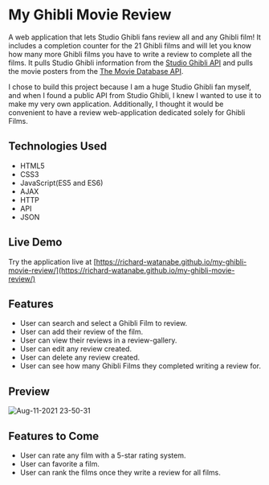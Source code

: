 # My Ghibli Movie Review

A web application that lets Studio Ghibli fans review all and any Ghibli film! It includes a completion counter for the 21 Ghibli films and will let you know how many more Ghibli films you have to write a review to complete all the films. It pulls Studio Ghibli information from the [Studio Ghibli API](https://ghibliapi.herokuapp.com/) and pulls the movie posters from the [The Movie Database API](https://www.themoviedb.org/documentation/api).

I chose to build this project because I am a huge Studio Ghibli fan myself, and when I found a public API from Studio Ghibli, I knew I wanted to use it to make my very own application. Additionally, I thought it would be convenient to have a review web-application dedicated solely for Ghibli Films. 

## Technologies Used

- HTML5
- CSS3
- JavaScript(ES5 and ES6)
- AJAX
- HTTP
- API
- JSON

## Live Demo

Try the application live at [https://richard-watanabe.github.io/my-ghibli-movie-review/](https://richard-watanabe.github.io/my-ghibli-movie-review/)

## Features

- User can search and select a Ghibli Film to review.
- User can add their review of the film.
- User can view their reviews in a review-gallery.
- User can edit any review created.
- User can delete any review created.
- User can see how many Ghibli Films they completed writing a review for.

## Preview

![Aug-11-2021 23-50-31](https://user-images.githubusercontent.com/85139853/129151016-04d83ba4-20dc-4099-8d2a-a67d0b66ea83.gif)

## Features to Come
- User can rate any film with a 5-star rating system.
- User can favorite a film.
- User can rank the films once they write a review for all films.

